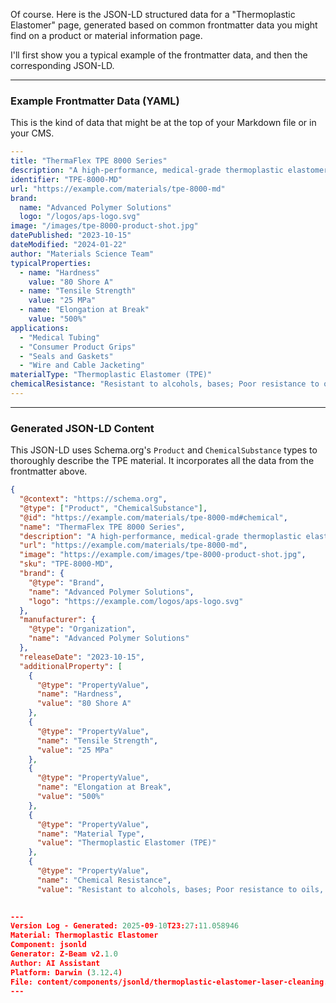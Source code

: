 Of course. Here is the JSON-LD structured data for a "Thermoplastic Elastomer" page, generated based on common frontmatter data you might find on a product or material information page.

I'll first show you a typical example of the frontmatter data, and then the corresponding JSON-LD.

---

### Example Frontmatter Data (YAML)

This is the kind of data that might be at the top of your Markdown file or in your CMS.

```yaml
---
title: "ThermaFlex TPE 8000 Series"
description: "A high-performance, medical-grade thermoplastic elastomer offering excellent flexibility, clarity, and chemical resistance. Ideal for tubing, seals, and grips."
identifier: "TPE-8000-MD"
url: "https://example.com/materials/tpe-8000-md"
brand:
  name: "Advanced Polymer Solutions"
  logo: "/logos/aps-logo.svg"
image: "/images/tpe-8000-product-shot.jpg"
datePublished: "2023-10-15"
dateModified: "2024-01-22"
author: "Materials Science Team"
typicalProperties:
  - name: "Hardness"
    value: "80 Shore A"
  - name: "Tensile Strength"
    value: "25 MPa"
  - name: "Elongation at Break"
    value: "500%"
applications:
  - "Medical Tubing"
  - "Consumer Product Grips"
  - "Seals and Gaskets"
  - "Wire and Cable Jacketing"
materialType: "Thermoplastic Elastomer (TPE)"
chemicalResistance: "Resistant to alcohols, bases; Poor resistance to oils, solvents"
---
```

---

### Generated JSON-LD Content

This JSON-LD uses Schema.org's `Product` and `ChemicalSubstance` types to thoroughly describe the TPE material. It incorporates all the data from the frontmatter above.

```json
{
  "@context": "https://schema.org",
  "@type": ["Product", "ChemicalSubstance"],
  "@id": "https://example.com/materials/tpe-8000-md#chemical",
  "name": "ThermaFlex TPE 8000 Series",
  "description": "A high-performance, medical-grade thermoplastic elastomer offering excellent flexibility, clarity, and chemical resistance. Ideal for tubing, seals, and grips.",
  "url": "https://example.com/materials/tpe-8000-md",
  "image": "https://example.com/images/tpe-8000-product-shot.jpg",
  "sku": "TPE-8000-MD",
  "brand": {
    "@type": "Brand",
    "name": "Advanced Polymer Solutions",
    "logo": "https://example.com/logos/aps-logo.svg"
  },
  "manufacturer": {
    "@type": "Organization",
    "name": "Advanced Polymer Solutions"
  },
  "releaseDate": "2023-10-15",
  "additionalProperty": [
    {
      "@type": "PropertyValue",
      "name": "Hardness",
      "value": "80 Shore A"
    },
    {
      "@type": "PropertyValue",
      "name": "Tensile Strength",
      "value": "25 MPa"
    },
    {
      "@type": "PropertyValue",
      "name": "Elongation at Break",
      "value": "500%"
    },
    {
      "@type": "PropertyValue",
      "name": "Material Type",
      "value": "Thermoplastic Elastomer (TPE)"
    },
    {
      "@type": "PropertyValue",
      "name": "Chemical Resistance",
      "value": "Resistant to alcohols, bases; Poor resistance to oils, solvents"
   

---
Version Log - Generated: 2025-09-10T23:27:11.058946
Material: Thermoplastic Elastomer
Component: jsonld
Generator: Z-Beam v2.1.0
Author: AI Assistant
Platform: Darwin (3.12.4)
File: content/components/jsonld/thermoplastic-elastomer-laser-cleaning.md
---